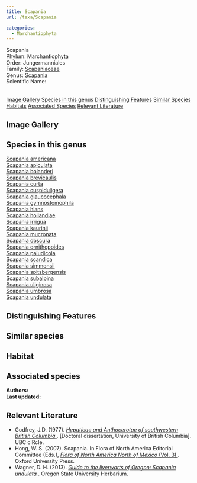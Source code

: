 ```yaml
---
title: Scapania
url: /taxa/Scapania

categories:
  - Marchantiophyta
---
```


<script defer src="../../js/micromodal.min.js"></script>
<link href="../../css/micromodal.css" rel="stylesheet">

<link href="https://unpkg.com/maplibre-gl@3.6.2/dist/maplibre-gl.css" rel="stylesheet" />
<script defer src="https://unpkg.com/maplibre-gl@3.6.2/dist/maplibre-gl.js"></script>
<script defer src="https://unpkg.com/papaparse@5.4.1/papaparse.min.js"></script>
<script defer src="../../js/records-map.js"></script>

<link href="../../css/style-taxon.css" rel="stylesheet">

<div class="container">
<div class="imerss-content hx-max-w-screen-xl">

<div class="info-panel">
 <div class="info-left">
  <div class="taxon-name">Scapania</div>
   <div class="taxon-rank rank-phylum"><span class="taxon-rank-label">Phylum: </span><span class="taxon-rank-value">Marchantiophyta</span></div>
   <div class="taxon-rank rank-order"><span class="taxon-rank-label">Order: </span><span class="taxon-rank-value">Jungermanniales</span></div>
   <div class="taxon-rank rank-family">
     <span class="taxon-rank-label">Family: </span>
     <span class="taxon-rank-value"><a href="/taxa/Scapaniaceae">Scapaniaceae</a></span>
   </div>
   <div class="taxon-rank rank-genus">
     <span class="taxon-rank-label">Genus: </span>
     <span class="taxon-rank-value"><a href="/taxa/Scapania">Scapania</a></span>
   </div>
  <div class="taxon-scientific"><span class="scientific-label">Scientific Name: </span>
<a href="https://www.gbif.org/species/ </span>
                <svg width="20" height="20">
                    <use href="#green-dot"/>
                </svg>
</a>
 </div>
</div>
 <div class="info-right">
<table>
</table>
 </div>
</div>

<div class="section-nav">
  <a href="#image-gallery">Image Gallery</a>
  <a href="#taxon-links">Species in this genus</a>
  <a href="#distinguishing-features">Distinguishing Features</a>
  <a href="#similar-species">Similar Species</a>
  <a href="#habitats">Habitats</a>
  <a href="#associated-species">Associated Species</a>
  <a href="#relevant-literature">Relevant Literature</a>
</div>


<h2 id="image-gallery">Image Gallery
</h2>

<div class="imerss-image-header">



</div>

<h2 id="taxon-links">Species in this genus</h2>
<div class="taxon-links">
<a href="/taxa/Scapania americana">Scapania americana</a><br/>
<a href="/taxa/Scapania apiculata">Scapania apiculata</a><br/>
<a href="/taxa/Scapania bolanderi">Scapania bolanderi</a><br/>
<a href="/taxa/Scapania brevicaulis">Scapania brevicaulis</a><br/>
<a href="/taxa/Scapania curta">Scapania curta</a><br/>
<a href="/taxa/Scapania cuspiduligera">Scapania cuspiduligera</a><br/>
<a href="/taxa/Scapania glaucocephala">Scapania glaucocephala</a><br/>
<a href="/taxa/Scapania gymnostomophila">Scapania gymnostomophila</a><br/>
<a href="/taxa/Scapania hians">Scapania hians</a><br/>
<a href="/taxa/Scapania hollandiae">Scapania hollandiae</a><br/>
<a href="/taxa/Scapania irrigua">Scapania irrigua</a><br/>
<a href="/taxa/Scapania kaurinii">Scapania kaurinii</a><br/>
<a href="/taxa/Scapania mucronata">Scapania mucronata</a><br/>
<a href="/taxa/Scapania obscura">Scapania obscura</a><br/>
<a href="/taxa/Scapania ornithopoides">Scapania ornithopoides</a><br/>
<a href="/taxa/Scapania paludicola">Scapania paludicola</a><br/>
<a href="/taxa/Scapania scandica">Scapania scandica</a><br/>
<a href="/taxa/Scapania simmonsii">Scapania simmonsii</a><br/>
<a href="/taxa/Scapania spitsbergensis">Scapania spitsbergensis</a><br/>
<a href="/taxa/Scapania subalpina">Scapania subalpina</a><br/>
<a href="/taxa/Scapania uliginosa">Scapania uliginosa</a><br/>
<a href="/taxa/Scapania umbrosa">Scapania umbrosa</a><br/>
<a href="/taxa/Scapania undulata">Scapania undulata</a><br/>
</div>

<h2 id="distinguishing-features">Distinguishing Features</h2>



<h2 id="similar-species">Similar species</h2>



<h2 id="habitat">Habitat</h2>



<h2 id="associated-species">Associated species</h2>




<div class="taxon-footer">
 <div class="taxon-authors"><b>Authors:</b> <span></span></div>
 <div class="taxon-update"><b>Last updated:</b> <span></span></div>
</div>

<h2 id="relevant-literature">Relevant Literature</h2>

<ul class="list-disc list-inside text-lg leading-relaxed">
<li class="mb-2">
    Godfrey, J.D. (1977). 
    <a href="https://open.library.ubc.ca/soa/cIRcle/collections/ubctheses/831/items/1.0094118" target="_blank" rel="noopener noreferrer" class="text-green-700 hover:underline">
        <em>Hepaticae and Anthocerotae of southwestern British Columbia</em>
    </a>. [Doctoral dissertation, University of British Columbia]. UBC cIRcle.
</li>
<li class="mb-2">
    Hong, W. S. (2007). Scapania. In Flora of North America Editorial Committee (Eds.), 
    <a href="https://www.mobot.org/plantscience/BFNA/V3/Scapania_R2.pdf" target="_blank" rel="noopener noreferrer" class="text-green-700 hover:underline">
        <em>Flora of North America North of Mexico</em> (Vol. 3)
    </a>. Oxford University Press.
</li>
<li class="mb-2">
    Wagner, D. H. (2013). 
    <a href="https://herbarium.science.oregonstate.edu/wagner/liverworts/scaund.htm" target="_blank" rel="noopener noreferrer" class="text-green-700 hover:underline">
        <em>Guide to the liverworts of Oregon: Scapania undulata</em>
    </a>. Oregon State University Herbarium.
</li>
</ul>
</div>
</div>

<script type="module">
  MicroModal.init();
</script>
